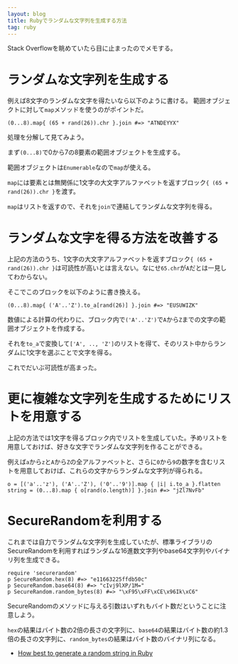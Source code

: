 ```yaml
---
layout: blog
title: Rubyでランダムな文字列を生成する方法
tag: ruby
---
```




Stack Overflowを眺めていたら目に止まったのでメモする。

# ランダムな文字列を生成する

例えば8文字のランダムな文字を得たいなら以下のように書ける。
範囲オブジェクトに対して`map`メソッドを使うのがポイントだ。

~~~~
(0...8).map{ (65 + rand(26)).chr }.join #=> "ATNDEYYX"
~~~~

処理を分解して見てみよう。

まず`(0...8)`で0から7の8要素の範囲オブジェクトを生成する。

範囲オブジェクトは`Enumerable`なので`map`が使える。

`map`には要素とは無関係に1文字の大文字アルファベットを返すブロック`{ (65 + rand(26)).chr }`を渡す。

`map`はリストを返すので、それを`join`で連結してランダムな文字列を得る。

# ランダムな文字を得る方法を改善する

上記の方法のうち、1文字の大文字アルファベットを返すブロック`{ (65 + rand(26)).chr }`は可読性が高いとは言えない。なにせ`65.chr`が`A`だとは一見してわからない。

そこでこのブロックを以下のように書き換える。

~~~~
(0...8).map{ ('A'..'Z').to_a[rand(26)] }.join #=> "EUSUWIZK"
~~~~

数値による計算の代わりに、ブロック内で`('A'..'Z')`で`A`から`Z`までの文字の範囲オブジェクトを作成する。

それを`to_a`で変換して`['A', .., 'Z']`のリストを得て、そのリスト中からランダムに1文字を選ぶことで文字を得る。

これでだいぶ可読性が高まった。

# 更に複雑な文字列を生成するためにリストを用意する

上記の方法では1文字を得るブロック内でリストを生成していた。予めリストを用意しておけば、好きな文字でランダムな文字列を作ることができる。

例えば`a`から`z`と`A`から`Z`の全アルファベットと、さらに`0`から`9`の数字を含むリストを用意しておけば、これらの文字からランダムな文字列が得られる。

~~~~
o = [('a'..'z'), ('A'..'Z'), ('0'..'9')].map { |i| i.to_a }.flatten
string = (0...8).map { o[rand(o.length)] }.join #=> "jZl7NvFb"
~~~~

# SecureRandomを利用する

これまでは自力でランダムな文字列を生成していたが、標準ライブラリのSecureRandomを利用すればランダムな16進数文字列やbase64文字列やバイナリ列を生成できる。

~~~~
require 'securerandom'
p SecureRandom.hex(8) #=> "e11663225ffdb50c"
p SecureRandom.base64(8) #=> "cIvj9lXP/1M="
p SecureRandom.random_bytes(8) #=> "\xF95\xFF\xCE\x96Ik\xC6" 
~~~~

SecureRandomのメソッドに与える引数はいずれもバイト数だということに注意しよう。

`hex`の結果はバイト数の2倍の長さの文字列に、`base64`の結果はバイト数の約1.3倍の長さの文字列に、`random_bytes`の結果はバイト数のバイナリ列になる。

- [How best to generate a random string in Ruby](http://stackoverflow.com/questions/88311/how-best-to-generate-a-random-string-in-ruby)

